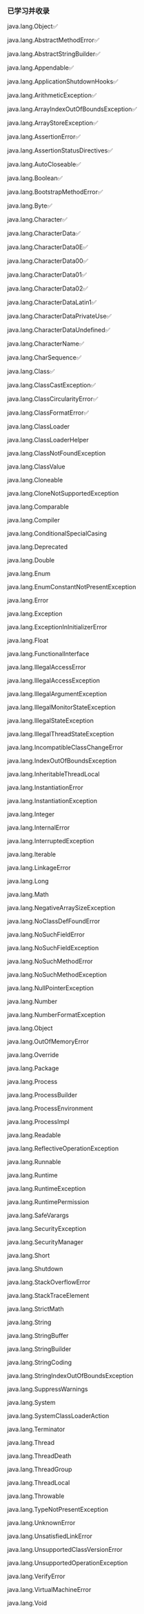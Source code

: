 ### 已学习并收录
java.lang.Object✅

java.lang.AbstractMethodError✅

java.lang.AbstractStringBuilder✅

java.lang.Appendable✅

java.lang.ApplicationShutdownHooks✅

java.lang.ArithmeticException✅

java.lang.ArrayIndexOutOfBoundsException✅

java.lang.ArrayStoreException✅

java.lang.AssertionError✅

java.lang.AssertionStatusDirectives✅

java.lang.AutoCloseable✅

java.lang.Boolean✅

java.lang.BootstrapMethodError✅

java.lang.Byte✅

java.lang.Character✅

java.lang.CharacterData✅

java.lang.CharacterData0E✅

java.lang.CharacterData00✅

java.lang.CharacterData01✅

java.lang.CharacterData02✅

java.lang.CharacterDataLatin1✅

java.lang.CharacterDataPrivateUse✅

java.lang.CharacterDataUndefined✅

java.lang.CharacterName✅

java.lang.CharSequence✅

java.lang.Class✅

java.lang.ClassCastException✅

java.lang.ClassCircularityError✅

java.lang.ClassFormatError✅

java.lang.ClassLoader

java.lang.ClassLoaderHelper

java.lang.ClassNotFoundException

java.lang.ClassValue

java.lang.Cloneable

java.lang.CloneNotSupportedException

java.lang.Comparable

java.lang.Compiler

java.lang.ConditionalSpecialCasing

java.lang.Deprecated

java.lang.Double

java.lang.Enum

java.lang.EnumConstantNotPresentException

java.lang.Error

java.lang.Exception

java.lang.ExceptionInInitializerError

java.lang.Float

java.lang.FunctionalInterface

java.lang.IllegalAccessError

java.lang.IllegalAccessException

java.lang.IllegalArgumentException

java.lang.IllegalMonitorStateException

java.lang.IllegalStateException

java.lang.IllegalThreadStateException

java.lang.IncompatibleClassChangeError

java.lang.IndexOutOfBoundsException

java.lang.InheritableThreadLocal

java.lang.InstantiationError

java.lang.InstantiationException

java.lang.Integer

java.lang.InternalError

java.lang.InterruptedException

java.lang.Iterable

java.lang.LinkageError

java.lang.Long

java.lang.Math

java.lang.NegativeArraySizeException

java.lang.NoClassDefFoundError

java.lang.NoSuchFieldError

java.lang.NoSuchFieldException

java.lang.NoSuchMethodError

java.lang.NoSuchMethodException

java.lang.NullPointerException

java.lang.Number

java.lang.NumberFormatException

java.lang.Object

java.lang.OutOfMemoryError

java.lang.Override

java.lang.Package

java.lang.Process

java.lang.ProcessBuilder

java.lang.ProcessEnvironment

java.lang.ProcessImpl

java.lang.Readable

java.lang.ReflectiveOperationException

java.lang.Runnable

java.lang.Runtime

java.lang.RuntimeException

java.lang.RuntimePermission

java.lang.SafeVarargs

java.lang.SecurityException

java.lang.SecurityManager

java.lang.Short

java.lang.Shutdown

java.lang.StackOverflowError

java.lang.StackTraceElement

java.lang.StrictMath

java.lang.String

java.lang.StringBuffer

java.lang.StringBuilder

java.lang.StringCoding

java.lang.StringIndexOutOfBoundsException

java.lang.SuppressWarnings

java.lang.System

java.lang.SystemClassLoaderAction

java.lang.Terminator

java.lang.Thread

java.lang.ThreadDeath

java.lang.ThreadGroup

java.lang.ThreadLocal

java.lang.Throwable

java.lang.TypeNotPresentException

java.lang.UnknownError

java.lang.UnsatisfiedLinkError

java.lang.UnsupportedClassVersionError

java.lang.UnsupportedOperationException

java.lang.VerifyError

java.lang.VirtualMachineError

java.lang.Void